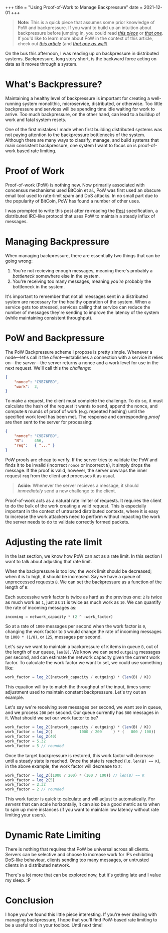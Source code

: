 +++
title = "Using Proof-of-Work to Manage Backpressure"
date = 2021-12-01
+++

> **Note:** This is a quick piece that assumes some prior knowledge of PoW and backpressure. If you want to build up an intuition about backpressure before jumping in, you could read [*this piece*](https://medium.com/@jayphelps/backpressure-explained-the-flow-of-data-through-software-2350b3e77ce7) or [*that one*](https://www.tedinski.com/2019/03/05/backpressure.html). If you'd like to learn more about PoW in the context of this article, check out [*this article*](https://en.wikipedia.org/wiki/Hashcash) (and [*that one as well*](https://en.wikipedia.org/wiki/Proof_of_work)).

On the bus this afternoon, I was reading up on backpressure in distributed systems. Backpressure, long story short, is the backward force acting on data as it moves through a system.

# What's Backpressure?
Maintaining a healthy level of backpressure is important for creating a well-running system monolithic, microservice, distributed, or otherwise. Too little backpressure and services will be spending time idle waiting for work to arrive. Too much backpressure, on the other hand, can lead to a buildup of work and fatal system resets.

One of the first mistakes I made when first building distributed systems was not paying attention to the backpressure bottlenecks of the system. Although there are many ways to classify, manage, and build systems that main consistent backpressure, one system I want to focus on is proof-of-work based rate limiting.

# Proof of Work
Proof-of-work (PoW) is nothing new. Now primarily associated with concensus mechanisms used BitCoin et al., PoW was first used an obscure email tool used to rate-limit spam and DoS attacks. In no small part due to the popularity of BitCoin, PoW has found a number of other uses.

I was prompted to write this post after re-reading the [Pest](http://pest.bitdash.io/whitepaper.html) specification, a distributed IRC-like protocol that uses PoW to maintain a steady influx of messages.

# Managing Backpressure
When managing backpressure, there are essentially two things that can be going wrong:

1. You're not recieving enough messages, meaning there's probably a *bottleneck* somewhere else in the system.
2. You're receiving too many messages, meaning *you're* probably the bottleneck in the system.

It's important to remember that not all messages sent in a distributed system are necessary for the healthy operation of the system. When a service gets too stressed, services calling that service can reduce the number of messages they're sending to improve the latency of the system (while maintaining consistent throughput).

# PoW and Backpressure
The PoW Backpressure scheme I propose is pretty simple. Whenever a node—let's call it the *client*—establishes a connection with a service it relies on—the *server*—the server returns a nonce and a work level for use in the next request. We'll call this the *challenge*:

```json
{
    "nonce": "C9B76FBD",
    "work":  3,
}
```

To make a request, the client must complete the challenge. To do so, it must calculate the hash of the request it wants to send, append the nonce, and compute `N` rounds of proof of work (e.g. repeated hashing) until the specified work level has been met. The response and corresponding *proof* are then sent to the server for processing:

```json
{
    "nonce": "C9B76FBD",
    "N":     456,
    "req":   { "..." }
}
```

PoW proofs are cheap to verify. If the server tries to validate the PoW and finds it to be invalid (incorrect `nonce` or incorrect `N`), it simply drops the message. If the proof is valid, however, the server unwraps the inner request `req` from the client and processes it as usual.

> **Aside:** Whenever the server recieves a message, it should *immediately* send a new challenge to the client.

Proof-of-work acts as a natural rate limiter of requests. It requires the client to do the bulk of the work creating a valid request. This is especially important in the context of untrusted distributed contexts, where it is easy to increase the work attackers need to perform without impacting the work the server needs to do to validate correctly formed packets.

# Adjusting the rate limit
In the last section, we know how PoW can act as a rate limit. In this section I want to talk about adjusting that rate limit.

When the backpressure is too low, the work limit should be decreased; when it is to high, it should be increased. Say we have a queue of unproccessed requests `B`. We can set the backpressure as a function of the length of `B`:

Each successive work factor is twice as hard as the previous one: `2` is twice as much work as `1`, just as `11` is twice as much work as `10`. We can quantify the rate of incoming messages as:

```js
incoming = network_capacity * (2 ^ -work_factor)
```

So at a rate of `1000` messages per second when the work factor is `0`, changing the work factor to `3` would change the rate of incoming messages to `1000 * (1/8)`, or `125`, messages per second.

Let's say we want to maintain a backpressure of `K` items in queue `B`, out of the length of our queue, `len(B)`. We know we can send `outgoing` messages per second, and can estimate the network capacity given the current work factor. To calculate the work factor we want to set, we could use something like:

```js
work_factor = log_2((network_capacity / outgoing) * (len(B) / K))
```

This equation will try to match the throughput of the input, times some adjustment used to maintain constant backpressure. Let's try out an example.

Let's say we're receiving `1000` messages per second, we want `100` in queue, and we process `200` per second. Our queue currently has `800` messages in it. What should we set our work factor to be?

```js
work_factor = log_2((network_capacity / outgoing) * (len(B) / K))
work_factor = log_2((            1000 / 200     ) * (   800 / 100))
work_factor = log_2(40)
work_factor = 5.32
work_factor = 5 // rounded
```

Once the target backpressure is restored, this work factor will decrease until a steady state is reached. Once the state is reached (i.e. `len(B) == K`), in the above example, the work factor will decrease to `2`:

```js
work_factor = log_2((1000 / 200) * (100 / 100)) // len(B) == K
work_factor = log_2(5)
work_factor = 2.32
work_factor = 2 // rounded
```

This work factor is quick to calculate and will adjust to automatically. For *servers* that can scale horizontally, it can also be a good metric as to when to spin up more instances (if you want to maintain low latency without rate limiting your users).

# Dynamic Rate Limiting
There is nothing that requires that PoW be universal across all clients. Servers can be selective and choose to increase work for IPs exhibiting DoS-like behaviour, clients sending too many messages, or untrusted clients in a distributed network.

There's a lot more that can be explored now, but it's getting late and I value my sleep. :P

# Conclusion
I hope you've found this little piece interesting. If you're ever dealing with managing backpressure, I hope that you'll find PoW-based rate limiting to be a useful tool in your toolbox. Until next time!
